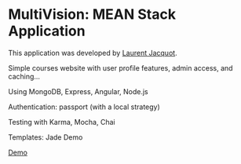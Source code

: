 # MultiVision: MEAN Stack Application
This application was developed by [Laurent Jacquot](http://www.linkedin.com/in/laurentjacquot1/).

Simple courses website with user profile features, admin access, and caching...

Using MongoDB, Express, Angular, Node.js

Authentication: passport (with a local strategy)

Testing with Karma, Mocha, Chai

Templates: Jade Demo

[Demo](https://mighty-badlands-4646.herokuapp.com/)